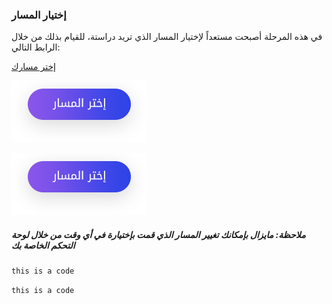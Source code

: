### إختيار المسار

في هذه المرحلة أصبحت مستعداً لإختيار المسار الذي تريد دراستة، للقيام بذلك من خلال الرابط التالي:

[إختر مسارك](www.google.com)


![Alt text](button.png)


[![Alt text](button.png)](./index.html)

##### ملاحظة: مايزال بإمكانك تغيير المسار الذي قمت بإختيارة في أي وقت من خلال لوحة التحكم الخاصة بك

`this is a code`

<code>this is a code</code>
